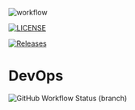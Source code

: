 ![workflow](https://github.com/ElJefeNathan/zzz_banish/actions/workflows/main.yml/badge.svg)

[![LICENSE](https://img.shields.io/github/license/ElJefeNathan/zzz_banish.svg?style=flat-square)](https://github.com/ElJefeNathan/zzz_banish/blob/master/LICENSE)

[![Releases](https://img.shields.io/github/release/ElJefeNathan/zzz_banish/all.svg?style=flat-square)](https://github.com/ElJefeNathan/zzz_banish/releases)

# DevOps
![GitHub Workflow Status (branch)](https://img.shields.io/github/actions/workflow/status/ElJefeNathan/zzz_banish/Main.uml?branch=develop?style=flat-square)